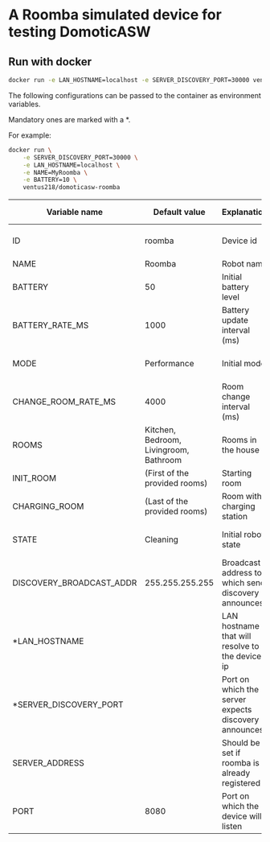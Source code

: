 # A Roomba simulated device for testing DomoticASW

## Run with docker

```sh
docker run -e LAN_HOSTNAME=localhost -e SERVER_DISCOVERY_PORT=30000 ventus218/domoticasw-roomba
```

The following configurations can be passed to the container as environment variables.

Mandatory ones are marked with a \*.

For example:

```sh
docker run \
    -e SERVER_DISCOVERY_PORT=30000 \
    -e LAN_HOSTNAME=localhost \
    -e NAME=MyRoomba \
    -e BATTERY=10 \
    ventus218/domoticasw-roomba
```

| Variable name            | Default value                          | Explanation                                          | Admissible values                               |
| ------------------------ | -------------------------------------- | ---------------------------------------------------- | ----------------------------------------------- |
| ID                       | roomba                                 | Device id                                            | Any string unique in the system                 |
| NAME                     | Roomba                                 | Robot name                                           | Any string                                      |
| BATTERY                  | 50                                     | Initial battery level                                | 0–100                                           |
| BATTERY_RATE_MS          | 1000                                   | Battery update interval (ms)                         | Integers >= 0                                   |
| MODE                     | Performance                            | Initial mode                                         | Silent, Deep cleaning, Performance              |
| CHANGE_ROOM_RATE_MS      | 4000                                   | Room change interval (ms)                            | Integers >= 0                                   |
| ROOMS                    | Kitchen, Bedroom, Livingroom, Bathroom | Rooms in the house                                   | Comma-separated list of strings                 |
| INIT_ROOM                | (First of the provided rooms)          | Starting room                                        | One of the listed rooms                         |
| CHARGING_ROOM            | (Last of the provided rooms)           | Room with charging station                           | One of the listed rooms                         |
| STATE                    | Cleaning                               | Initial robot state                                  | Cleaning, Charging, GoingCharging               |
| DISCOVERY_BROADCAST_ADDR | 255.255.255.255                        | Broadcast address to which send discovery announces  | Any valid broadcast address (ex: 192.168.1.255) |
| \*LAN_HOSTNAME           |                                        | LAN hostname that will resolve to the device ip      | Any valid hostname (ex: roomba1234)             |
| \*SERVER_DISCOVERY_PORT  |                                        | Port on which the server expects discovery announces | Any valid port                                  |
| SERVER_ADDRESS           |                                        | Should be set if roomba is already registered        | \<host>:\<port>                                 |
| PORT                     | 8080                                   | Port on which the device will listen                 | Any valid port                                  |

